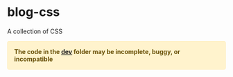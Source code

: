 # blog-css
A collection of CSS

<div style = "color: #664d03;background-color: #fff3cd;border: 1px solid #ffecb5;display: block;padding: 15px;border-radius: 4px;"><strong>The code in the <a href="/dev">dev</a> folder may be incomplete, buggy, or incompatible</strong></div>

